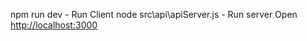 npm run dev  -  Run Client
node src\api\apiServer.js  -  Run server
Open [http://localhost:3000](http://localhost:3000)
